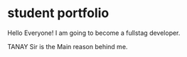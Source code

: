 # student portfolio

Hello Everyone! I am going to become a fullstag developer.

TANAY Sir is the Main reason behind me.
